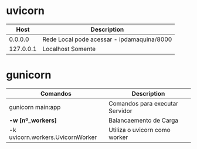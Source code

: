 # uvicorn
| Host | Description |
| --- | ----------- |
| 0.0.0.0 | Rede Local pode acessar - ipdamaquina/8000|
| 127.0.0.1 | Localhost Somente |

# gunicorn
 | Comandos | Description |
| --- | ----------- |
| gunicorn main:app| Comandos para executar Servidor|
| <b>-w [nº_workers]</b> |  Balancaemento de Carga|
| -k uvicorn.workers.UvicornWorker| Utiliza o uvicorn como worker|
